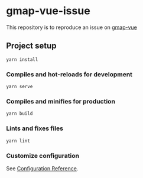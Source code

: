 # gmap-vue-issue

This repository is to reproduce an issue on [gmap-vue](https://github.com/diegoazh/gmap-vue)
## Project setup
```
yarn install
```

### Compiles and hot-reloads for development
```
yarn serve
```

### Compiles and minifies for production
```
yarn build
```

### Lints and fixes files
```
yarn lint
```

### Customize configuration
See [Configuration Reference](https://cli.vuejs.org/config/).
